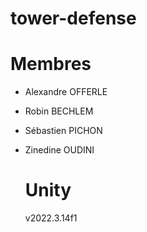 # tower-defense

# Membres
- Alexandre OFFERLE
- Robin BECHLEM
- Sébastien PICHON
- Zinedine OUDINI

  # Unity
  v2022.3.14f1
